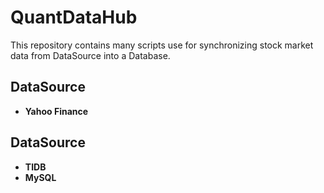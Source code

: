 # QuantDataHub

This repository contains many scripts use for synchronizing stock market data from DataSource into a Database. 


## DataSource

- **Yahoo Finance**

## DataSource

- **TIDB**
- **MySQL**


